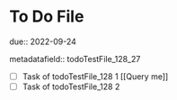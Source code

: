 # To Do File

due:: 2022-09-24

metadatafield:: todoTestFile_128\_27

- [ ] Task of todoTestFile_128 1 [[Query me]]
- [ ] Task of todoTestFile_128 2
